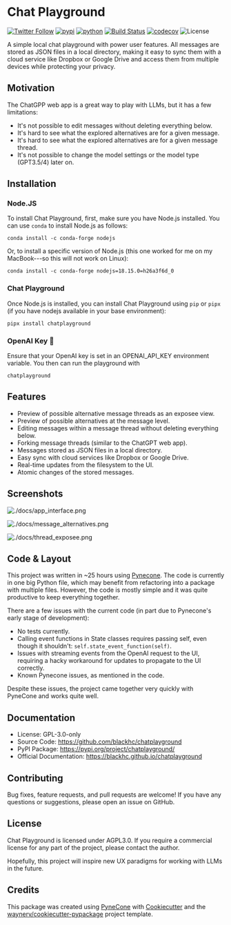 # Chat Playground

[![Twitter Follow](https://img.shields.io/twitter/follow/blackhc?style=social)](https://twitter.com/intent/follow?screen_name=blackhc)
[![pypi](https://img.shields.io/pypi/v/chatplayground.svg)](https://pypi.org/project/chatplayground/)
[![python](https://img.shields.io/pypi/pyversions/chatplayground.svg)](https://pypi.org/project/chatplayground/)
[![Build Status](https://github.com/blackhc/chatplayground/actions/workflows/dev.yml/badge.svg)](https://github.com/blackhc/chatplayground/actions/workflows/dev.yml)
[![codecov](https://codecov.io/gh/blackhc/chatplayground/branch/main/graphs/badge.svg)](https://codecov.io/github/blackhc/chatplayground)
![License](https://img.shields.io/github/license/blackhc/chatplayground)

A simple local chat playground with power user features. All messages are stored as JSON files in a local directory, making it easy to sync them with a cloud service like Dropbox or Google Drive and access them from multiple devices while protecting your privacy.

## Motivation

The ChatGPP web app is a great way to play with LLMs, but it has a few limitations:

- It's not possible to edit messages without deleting everything below.
- It's hard to see what the explored alternatives are for a given message.
- It's hard to see what the explored alternatives are for a given message thread.
- It's not possible to change the model settings or the model type (GPT3.5/4) later on.

## Installation

### Node.JS

To install Chat Playground, first, make sure you have Node.js installed. You can use `conda` to install Node.js as follows:

```
conda install -c conda-forge nodejs
```

Or, to install a specific version of Node.js (this one worked for me on my MacBook---so this will not work on Linux):

```
conda install -c conda-forge nodejs=18.15.0=h26a3f6d_0
```

### Chat Playground

Once Node.js is installed, you can install Chat Playground using `pip` or `pipx` (if you have nodejs available in your base environment):

```
pipx install chatplayground
```

### OpenAI Key :key:

Ensure that your OpenAI key is set in an OPENAI_API_KEY environment variable. You then can run the playground with

```
chatplayground
```

## Features

* Preview of possible alternative message threads as an exposee view.
* Preview of possible alternatives at the message level.
* Editing messages within a message thread without deleting everything below.
* Forking message threads (similar to the ChatGPT web app).
* Messages stored as JSON files in a local directory.
* Easy sync with cloud services like Dropbox or Google Drive.
* Real-time updates from the filesystem to the UI.
* Atomic changes of the stored messages.

## Screenshots

![./docs/app_interface.png](./docs/app_interface.png)

![./docs/message_alternatives.png](./docs/message_alternatives.png)

![./docs/thread_exposee.png](./docs/thread_exposee.png)

## Code & Layout

This project was written in ~25 hours using [Pynecone](https://pynecone.io/). The code is currently in one big Python file, which may benefit from refactoring into a package with multiple files. However, the code is mostly simple and it was quite productive to keep everything together.

There are a few issues with the current code (in part due to Pynecone's early stage of development):

- No tests currently.
- Calling event functions in State classes requires passing self, even though it shouldn't: `self.state_event_function(self)`.
- Issues with streaming events from the OpenAI request to the UI, requiring a hacky workaround for updates to propagate to the UI correctly.
- Known Pynecone issues, as mentioned in the code.

Despite these issues, the project came together very quickly with PyneCone and works quite well.

## Documentation

* License: GPL-3.0-only
* Source Code: <https://github.com/blackhc/chatplayground>
* PyPI Package: <https://pypi.org/project/chatplayground/>
* Official Documentation: <https://blackhc.github.io/chatplayground>

## Contributing

Bug fixes, feature requests, and pull requests are welcome! If you have any questions or suggestions, please open an issue on GitHub.

## License

Chat Playground is licensed under AGPL3.0. If you require a commercial license for any part of the project, please contact the author.

Hopefully, this project will inspire new UX paradigms for working with LLMs in the future.

## Credits

This package was created using [PyneCone](https://pynecone.io/) with [Cookiecutter](https://github.com/audreyr/cookiecutter) and the [waynerv/cookiecutter-pypackage](https://github.com/waynerv/cookiecutter-pypackage) project template.


